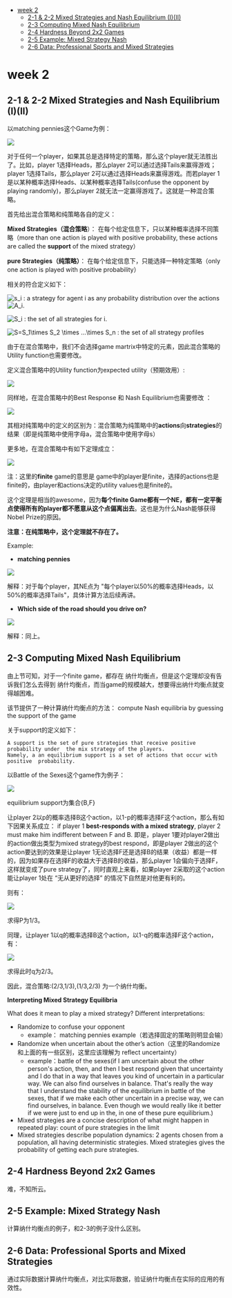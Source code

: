 <!-- TOC -->

- [week 2](#week-2)
    - [2-1 & 2-2 Mixed Strategies and Nash Equilibrium (I)(II)](#2-1--2-2-mixed-strategies-and-nash-equilibrium-iii)
    - [2-3 Computing Mixed Nash Equilibrium](#2-3-computing-mixed-nash-equilibrium)
    - [2-4 Hardness Beyond 2x2 Games](#2-4-hardness-beyond-2x2-games)
    - [2-5 Example: Mixed Strategy Nash](#2-5-example-mixed-strategy-nash)
    - [2-6 Data: Professional Sports and Mixed Strategies](#2-6-data-professional-sports-and-mixed-strategies)

<!-- /TOC -->
# week 2

## 2-1 & 2-2 Mixed Strategies and Nash Equilibrium (I)(II)

以matching pennies这个Game为例：

<img src='./images/matching-pennies.jpg'/>

对于任何一个player，如果其总是选择特定的策略，那么这个player就无法胜出了。比如，player 1选择Heads，那么player 2可以通过选择Tails来赢得游戏；player 1选择Tails，那么player 2可以通过选择Heads来赢得游戏。而若player 1是以某种概率选择Heads、以某种概率选择Tails(confuse the opponent by playing randomly)，那么player 2就无法一定赢得游戏了。这就是一种混合策略。

首先给出混合策略和纯策略各自的定义：

**Mixed Strategies（混合策略**）：
在每个给定信息下，只以某种概率选择不同策略（more than one action is played with positive probability, these actions are called the **support** of the mixed strategy）

**pure Strategies（纯策略）**：
在每个给定信息下，只能选择一种特定策略（only one action is played with positive probability）

相关的符合定义如下：

<img src="https://latex.codecogs.com/gif.latex?s_i" title="s_i" /></a> :  a strategy for agent i as any probability distribution over the actions <img src="https://latex.codecogs.com/gif.latex?A_i" title="A_i" />.

<img src="https://latex.codecogs.com/gif.latex?S_i" title="S_i" /> :  the set of all strategies for i.

<img src="https://latex.codecogs.com/gif.latex?S=S_1\times&space;S_2&space;\times&space;...\times&space;S_n" title="S=S_1\times S_2 \times ...\times S_n" /> : the set of all strategy profiles

由于在混合策略中，我们不会选择game martrix中特定的元素，因此混合策略的Utility function也需要修改。

定义混合策略中的Utility function为expected utility（预期效用）:

<img src='./images/expected-utility.jpg'/>

同样地，在混合策略中的Best Response 和 Nash Equilibrium也需要修改 ：

<img src='./images/Best-Response-and-Nash-Equilibrium.jpg'/>

其相对纯策略中的定义的区别为：混合策略为纯策略中的**actions**向**strategies**的结果（即是纯策略中使用字母a，混合策略中使用字母s）

更多地，在混合策略中有如下定理成立：

<img src='./images/theorem.jpg'/>

注：这里的**finite** game的意思是 game中的player是finite，选择的actions也是finite的，由player和actions决定的utility values也是finite的。

这个定理是相当的awesome，因为**每个finite Game都有一个NE，都有一定平衡点使得所有的player都不愿意从这个点偏离出去**。这也是为什么Nash能够获得Nobel Prize的原因。

**注意：在纯策略中，这个定理就不存在了。**

Example:

- **matching pennies**

<img src='./images/ex1.jpg'/>

解释：对于每个player，其NE点为 "每个player以50%的概率选择Heads，以50%的概率选择Tails"，具体计算方法后续再讲。

- **Which side of the road should you drive on?**

<img src='./images/ex2.jpg'/>

解释：同上。

## 2-3 Computing Mixed Nash Equilibrium

由上节可知，对于一个finite game，都存在 纳什均衡点，但是这个定理却没有告诉我们怎么去得到 纳什均衡点，而当game的规模越大，想要得出纳什均衡点就变得越困难。

该节提供了一种计算纳什均衡点的方法： compute Nash equilibria by  guessing the support of the game

关于support的定义如下：

```
A support is the set of pure strategies that receive positive probability under  the mix strategy of the players.
Namely, a an equilibrium support is a set of actions that occur with positive  probability. 
```

以Battle of the Sexes这个game作为例子：

<img src='./images/BF.jpg'/>

equilibrium support为集合{B,F}

让player 2以p的概率选择B这个action，以1-p的概率选择F这个action，那么有如下因果关系成立：
if player 1 **best-responds with a mixed strategy**, player 2 must make him indifferent between F and B.
即是，player 1要对player2做出的action做出类型为mixed strategy的best respond，即是player 2做出的这个action要达到的效果是让player 1无论选择F还是选择B的结果（收益）都是一样的，因为如果存在选择F的收益大于选择B的收益，那么player 1会偏向于选择F，这样就变成了pure strategy了，同时直观上来看，如果player 2采取的这个action能让player 1处在 “无从更好的选择” 的情况下自然是对他更有利的。

则有：

<img src='./images/infer1.jpg'/>

求得P为1/3。

同理，让player 1以q的概率选择B这个action，以1-q的概率选择F这个action，有：

<img src='./images/infer2.jpg'/>

求得此时q为2/3。

因此，混合策略:(2/3,1/3),(1/3,2/3) 为一个纳什均衡。

**Interpreting Mixed Strategy Equilibria**

What does it mean to play a mixed strategy? Different interpretations:
- Randomize to confuse your opponent
    - example： matching pennies example（若选择固定的策略则明显会输）
- Randomize when uncertain about the other’s action（这里的Randomize和上面的有一些区别，这里应该理解为 reflect uncertainty）
    - example：battle of the sexes(if I am uncertain about the other  person's action, then, and then I best respond given that  uncertainty and I do that in a way that leaves you kind of uncertain in a  particular way. We can also find ourselves in balance.  That's really the way that I understand the stability of the equilibrium in  battle of the sexes, that if we make each other uncertain in a  precise way, we can find ourselves, in balance.  Even though we would really like it better if we were just to end up in the,  in one of these pure equilibrium.)
- Mixed strategies are a concise description of what might happen
in repeated play: count of pure strategies in the limit
- Mixed strategies describe population dynamics: 2 agents chosen
from a population, all having deterministic strategies. Mixed strategies gives
the probability of getting each pure strategies.

## 2-4 Hardness Beyond 2x2 Games

难，不知所云。

## 2-5 Example: Mixed Strategy Nash

计算纳什均衡点的例子，和2-3的例子没什么区别。

## 2-6 Data: Professional Sports and Mixed Strategies

通过实际数据计算纳什均衡点，对比实际数据，验证纳什均衡点在实际的应用的有效性。
